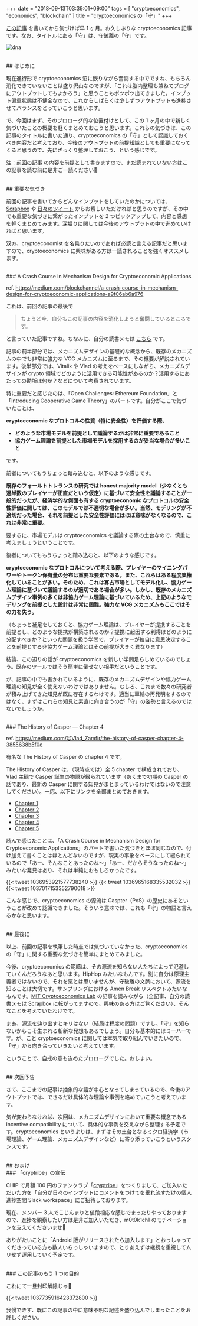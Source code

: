 +++
date = "2018-09-13T03:39:01+09:00"
tags = [ "cryptoeconomics", "economics", "blockchain" ]
title = "cryptoeconomics の「守」"
+++

[この記事](https://m0t0k1ch1st0ry.com/blog/2018/08/05/cryptoeconomics) を書いてから気づけば早 1 ヶ月。お久しぶりな cryptoeconomics 記事です。なお、タイトルにある「守」は、守破離の「守」です。

<!--more-->

![dna](/img/entry/dna.png)

<br />
## はじめに

現在進行形で cryptoeconomics 沼に嵌りながら奮闘する中でですね、もちろん消化できていないことは盛り沢山なのですが、「これは脳内整理も兼ねてブログにアウトプットしてもよかろう」と思うこともポツポツ出てきました。インプット偏重状態は不健全なので、これからしばらくは少しずつアウトプットも進捗させてバランスをとっていこうと思います。

で、今回はまず、そのプロローグ的な位置付けとして、この 1 ヶ月の中で新しく気づいたことの概要を軽くまとめておこうと思います。これらの気づきは、この記事のタイトルに書いた通り、cryptoeconomics の「守」として認識しておくべき内容だと考えており、今後のアウトプットの前提知識としても重要になってくると思うので、先にざっくり整理しておこう、という感じです。

注：[前回の記事](https://m0t0k1ch1st0ry.com/blog/2018/08/05/cryptoeconomics) の内容を前提として書きますので、まだ読まれていない方はこの記事を読む前に是非ご一読ください🙏

<br />
## 重要な気づき

前回の記事を書いてからどんなインプットをしていたのかについては、[Scrapbox](https://scrapbox.io/m0t0k1ch1/cryptoeconomics) や [日々のツイート](https://twitter.com/m0t0k1ch1) からお察しいただければと思うのですが、その中でも重要な気づきに繋がったインプットを 2 つピックアップして、内容と感想を軽くまとめてみます。深堀りに関しては今後のアウトプットの中で進めていければと思います。

双方、cryptoeconomist を名乗りたいのであれば必読と言える記事だと思いますので、cryptoeconomics に興味がある方は一読されることを強くオススメします。

<br />
### A Crash Course in Mechanism Design for Cryptoeconomic Applications

ref. https://medium.com/blockchannel/a-crash-course-in-mechanism-design-for-cryptoeconomic-applications-a9f06ab6a976

これは、前回の記事の最後で

> ちょうど今、自分もこの記事の内容を消化しようと奮闘しているところです。

と言っていた記事ですね。ちなみに、自分の読書メモは [こちら](https://scrapbox.io/m0t0k1ch1/A_Crash_Course_in_Mechanism_Design_for_Cryptoeconomic_Applications) です。

記事の前半部分では、メカニズムデザインの基礎的な概念から、既存のメカニズムの中でも非常に強力な VCG メカニズムに至るまで、その概要が解説されています。後半部分では、Vitalik や Vlad の考えをベースにしながら、メカニズムデザインが crypto 領域でどのように活用できる可能性があるのか？活用するにあたっての勘所は何か？などについて考察されています。

特に重要だと感じたのは、「Open Challenges: Ethereum Foundation」と「Introducing Cooperative Game Theory」のパートです。自分がここで気づいたことは、

__cryptoeconomic なプロトコルの性質（特に安全性）を評価する際、__

- __どのような市場モデルを前提として議論するかは非常に重要であること__
- __協力ゲーム理論を前提とした市場モデルを採用するのが妥当な場合が多いこと__

です。

前者についてもうちょっと踏み込むと、以下のような感じです。

__既存のフォールトトレランスの研究では honest majority model（少なくとも過半数のプレイヤーが正直だという仮定）に基づいて安全性を議論することが一般的だったが、経済学的な側面も有する cryptoeconomic なプロトコルの安全性評価に関しては、このモデルでは不適切な場合が多い。当然、モデリングが不適切だった場合、それを前提とした安全性評価にはほぼ意味がなくなるので、これは非常に重要。__

要するに、市場モデルは cryptoeconomics を議論する際の土台なので、慎重に考えましょうということです。

後者についてももうちょっと踏み込むと、以下のような感じです。

__cryptoeconomic なプロトコルについて考える際、プレイヤーのマイニングパワーやトークン保有量の分布は重要な要素である。また、これらはある程度集権化していることが多い。そのため、これは寡占市場としてモデル化し、協力ゲーム理論に基づいて議論するのが適切である場合が多い。しかし、既存のメカニズムデザイン事例の多くは非協力ゲーム理論に基づいているため、上記のようなモデリングを前提とした設計は非常に困難。強力な VCG メカニズムもここではその力を失う。__

（ちょっと補足をしておくと、協力ゲーム理論は、プレイヤーが提携することを前提とし、どのような提携が構築されるのか？提携に起因する利得はどのように分配すべきか？といった問題を扱う学問で、プレイヤーが独自に意思決定することを前提とする非協力ゲーム理論とはその前提が大きく異なります）

結論、この辺りの話が cryptoeconomics を新しい学問足らしめているのでしょう。既存のツールではそう簡単に倒せない相手だということです。

が、記事の中でも書かれているように、既存のメカニズムデザインや協力ゲーム理論の知見が全く使えないわけではありません。むしろ、これまで数々の研究者が積み上げてきた知見が既に存在するわけです。適当に車輪の再発明をするのではなく、まずはこれらの知見と素直に向き合うのが「守」の姿勢と言えるのではないでしょうか。

<br />
### The History of Casper — Chapter 4

ref. https://medium.com/@Vlad_Zamfir/the-history-of-casper-chapter-4-3855638b5f0e

有名な The History of Casper の chapter 4 です。

The History of Casper は、（現時点では）全 5 chapter で構成されており、Vlad 主観で Casper 誕生の物語が綴られています（あくまで初期の Casper の話であり、最新の Casper に関する知見がまとまっているわけではないので注意してください）。一応、以下にリンクを全部まとめておきます。

- [Chapter 1](https://medium.com/@Vlad_Zamfir/the-history-of-casper-part-1-59233819c9a9)
- [Chapter 2](https://medium.com/@Vlad_Zamfir/the-history-of-casper-chapter-2-8e09b9d3b780)
- [Chapter 3](https://medium.com/@Vlad_Zamfir/the-history-of-casper-chapter-3-70fefb1182fc)
- [Chapter 4](https://medium.com/@Vlad_Zamfir/the-history-of-casper-chapter-4-3855638b5f0e)
- [Chapter 5](https://medium.com/@Vlad_Zamfir/the-history-of-casper-chapter-5-8652959cef58)

読んで感じたことは、「A Crash Course in Mechanism Design for Cryptoeconomic Applications」のパートで書いた気づきとほぼ同じなので、付け加えて書くことはほとんどないのですが、現実の事象をベースにして綴られているので「あー、そんなことあったのね〜」「あー、だからそうなったのね〜」みたいな発見はあり、それは単純におもしろかったです。

{{< tweet 1036953921577738240 >}}
{{< tweet 1036965168335532032 >}}
{{< tweet 1037017153352790018 >}}

こんな感じで、cryptoeconomics の源流は Caspter（PoS）の歴史にあるということが改めて認識できました。そういう意味では、これも「守」の物語と言えるかなと思います。

<br />
## 最後に

以上、前回の記事を執筆した時点では気づいていなかった、cryptoeconomics の「守」に関する重要な気づきを簡単にまとめてみました。

今後、cryptoeconomics の範疇は、その源流を知らない人たちによって氾濫していくんだろうなあと思います。HipHop みたいなもんです。別に自分は原理主義者ではないので、それを悪とは思いませんが、守破離の文脈において、源流を知ることは大切です。サンプリングにおける Amen Break リスペクトみたいなもんです。[MIT Cryptoeconomics Lab](https://medium.com/mit-cryptoeconomics-lab) の記事を読みながら（全記事、自分の読書メモは [Scrapbox](https://scrapbox.io/m0t0k1ch1) に転がってますので、興味のある方はご覧ください）、そんなことを考えていたわけです。

まあ、源流を辿り出すとキリはない（結局は程度の問題）ですし、「守」を知らないからこそ生まれる斬新な発想もあるでしょう。自分も基本的にはミーハーです。が、こと cryptoeconomics に関しては本気で取り組んでいきたいので、「守」から向き合っていきたいと考えています。

ということで、自戒の意も込めたプロローグでした。おしまい。

<br />
## 次回予告

さて、ここまでの記事は抽象的な話が中心となってしまっているので、今後のアウトプットでは、できるだけ具体的な理論や事例を絡めていこうと考えています。

気が変わらなければ、次回は、メカニズムデザインにおいて重要な概念である incentive compatibility について、具体的な事例を交えながら整理する予定です。cryptoeconomics というよりは、まずはその土台となるミクロ経済学（市場理論、ゲーム理論、メカニズムデザインなど）に寄り添っていこうというスタンスです。

<br />
## おまけ

<br />
### 「cryptribe」の宣伝

CHIP で月額 100 円のファンクラブ「[cryptribe](http://thechip.in/fanclubs/419)」をつくりまして、ご加入いただいた方を「自分が日々のインプットにコメントをつけてを垂れ流すだけの個人進捗空間 Slack workspace」にご招待しております。

現在、メンバー 3 人でこじんまりと値段相応な感じでまったりやっておりますので、進捗を観察したい方は是非ご加入いただき、m0t0k1ch1 のモチベーションを支えてくださいませ🙏

ありがたいことに「Android 版がリリースされたら加入します」とおっしゃってくださっている方も数人いらっしゃいますので、とりあえずは継続を重視してムリせず運用していく予定です。

<br />
### この記事のもう 1 つの目的

これにて一旦封印解除じゃ👴

{{< tweet 1037735916423372800 >}}

我慢できず、既にこの記事の中に意味不明な記述を盛り込んでしまったことをお許しください。
